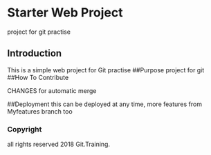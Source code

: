 # Starter Web Project
project for git practise
## Introduction
This is a simple web project for Git practise
##Purpose
project for git 
##How To Contribute

CHANGES for automatic merge

##Deployment
this can be deployed at any time, more features from Myfeatures branch too
### Copyright
all rights reserved
2018 Git.Training.